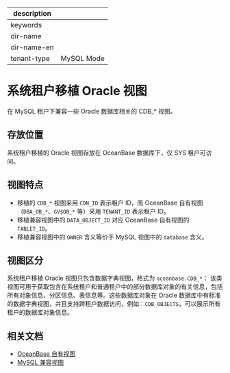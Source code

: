 |description||
|---|---|
|keywords||
|dir-name||
|dir-name-en||
|tenant-type|MySQL Mode|

# 系统租户移植 Oracle 视图

在 MySQL 租户下兼容一些 Oracle 数据库相关的 CDB_* 视图。

## 存放位置

系统租户移植的 Oracle 视图存放在 OceanBase 数据库下，仅 SYS 租户可访问。

## 视图特点

* 移植的 `CDB_*` 视图采用 `CON_ID` 表示租户 ID，而 OceanBase 自有视图（`DBA_OB_*`、`GV$OB_*` 等）采用 `TENANT_ID` 表示租户 ID。
* 移植兼容视图中的 `DATA_OBJECT_ID` 对应 OceanBase 自有视图的 `TABLET_ID`。
* 移植兼容视图中的 `OWNER` 含义等价于 MySQL 视图中的 `database` 含义。

## 视图区分

系统租户移植 Oracle 视图只包含数据字典视图，格式为 `oceanbase.CDB_*`：
该类视图可用于获取包含在系统租户和普通租户中的部分数据库对象的有关信息，包括所有对象信息、分区信息、表信息等。这些数据库对象在 Oracle 数据库中有标准的数据字典视图，并且支持跨租户数据访问，例如：`CDB_OBJECTS`，可以展示所有租户的数据库对象信息。

## 相关文档

* [OceanBase 自有视图](200.oceanBase-own-view-of-mysql-mode.md)
* [MySQL 兼容视图](300.mysql-compatible-view-of-mysql-mode.md)